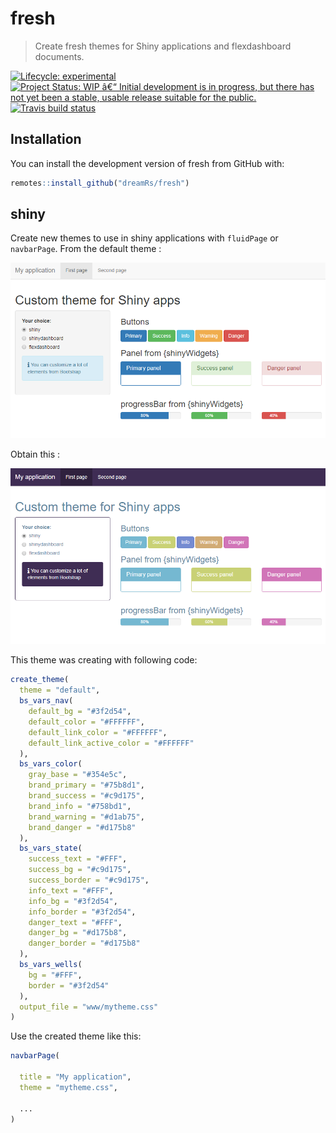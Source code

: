 # fresh

> Create fresh themes for Shiny applications and flexdashboard documents.

<!-- badges: start -->
[![Lifecycle: experimental](https://img.shields.io/badge/lifecycle-experimental-orange.svg)](https://www.tidyverse.org/lifecycle/#experimental)
[![Project Status: WIP â€“ Initial development is in progress, but there has not yet been a stable, usable release suitable for the public.](https://www.repostatus.org/badges/latest/wip.svg)](https://www.repostatus.org/#wip)
[![Travis build status](https://travis-ci.org/dreamRs/fresh.svg?branch=master)](https://travis-ci.org/dreamRs/fresh)
<!-- badges: end -->


## Installation

You can install the development version of fresh from GitHub with:

```r
remotes::install_github("dreamRs/fresh")
```

## shiny

Create new themes to use in shiny applications with `fluidPage` or `navbarPage`. From the default theme :

![](man/figures/shiny-default.png)

Obtain this :

![](man/figures/shiny-custom.png)


This theme was creating with following code:

```r
create_theme(
  theme = "default",
  bs_vars_nav(
    default_bg = "#3f2d54",
    default_color = "#FFFFFF",
    default_link_color = "#FFFFFF",
    default_link_active_color = "#FFFFFF"
  ),
  bs_vars_color(
    gray_base = "#354e5c",
    brand_primary = "#75b8d1",
    brand_success = "#c9d175",
    brand_info = "#758bd1",
    brand_warning = "#d1ab75",
    brand_danger = "#d175b8"
  ),
  bs_vars_state(
    success_text = "#FFF",
    success_bg = "#c9d175",
    success_border = "#c9d175",
    info_text = "#FFF",
    info_bg = "#3f2d54",
    info_border = "#3f2d54",
    danger_text = "#FFF",
    danger_bg = "#d175b8",
    danger_border = "#d175b8"
  ),
  bs_vars_wells(
    bg = "#FFF",
    border = "#3f2d54"
  ),
  output_file = "www/mytheme.css"
)
```

Use the created theme like this: 

```r
navbarPage(
  
  title = "My application",
  theme = "mytheme.css",
  
  ...
)
```



